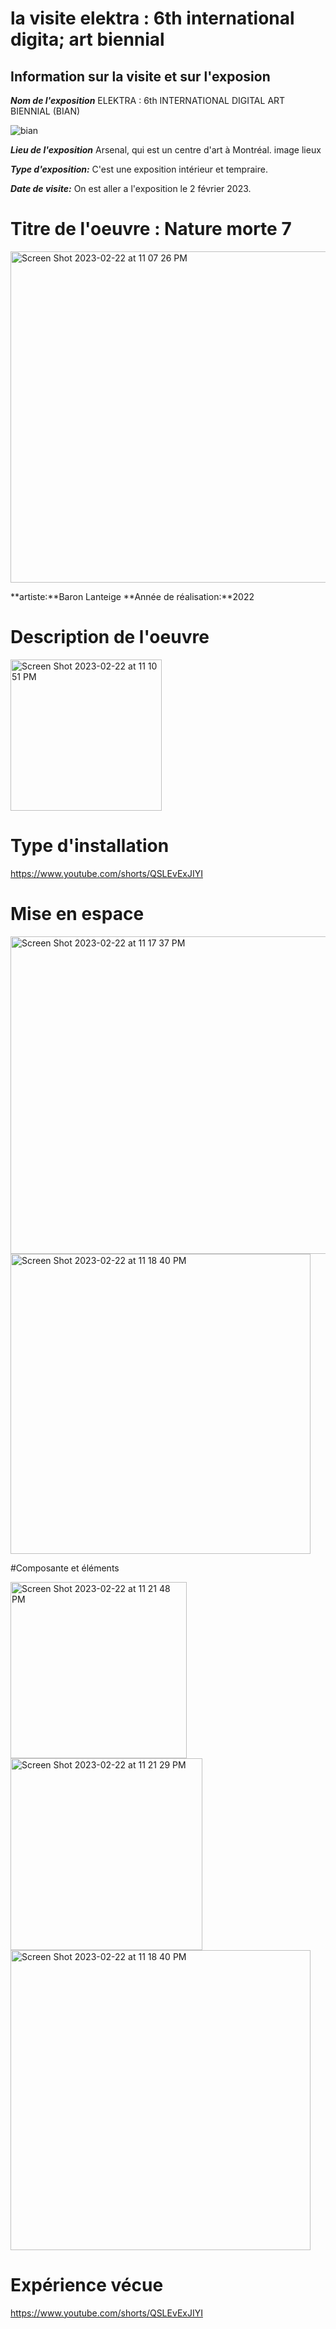 #  la visite elektra : 6th international digita; art biennial
## Information sur la visite et sur l'exposion
***Nom de l'exposition*** ELEKTRA : 6th INTERNATIONAL DIGITAL ART BIENNIAL (BIAN)

![bian](https://user-images.githubusercontent.com/112189518/220822061-d417b960-5de5-4be5-8857-265bdfffa90d.jpg)


***Lieu de l'exposition*** Arsenal, qui est un centre d'art à Montréal.
image lieux

***Type d'exposition:*** C'est une exposition intérieur et tempraire.

***Date de visite:*** On est aller a l'exposition le 2 février 2023.

# Titre de l'oeuvre : Nature morte 7

<img width="530" alt="Screen Shot 2023-02-22 at 11 07 26 PM" src="https://user-images.githubusercontent.com/112189518/220822171-8bab3050-4592-4bb5-9e08-fbc60d13e611.png">


**artiste:**Baron Lanteige
**Année de réalisation:**2022

# Description de l'oeuvre

<img width="242" alt="Screen Shot 2023-02-22 at 11 10 51 PM" src="https://user-images.githubusercontent.com/112189518/220822253-b4a5e10d-5b27-4e63-a599-4cbab1f589ed.png">

# Type d'installation

https://www.youtube.com/shorts/QSLEvExJIYI

# Mise en espace

<img width="508" alt="Screen Shot 2023-02-22 at 11 17 37 PM" src="https://user-images.githubusercontent.com/112189518/220822487-a41236cf-5493-4371-8dec-acc7179d8239.png">


<img width="480" alt="Screen Shot 2023-02-22 at 11 18 40 PM" src="https://user-images.githubusercontent.com/112189518/220822494-769ec968-7438-45f8-867a-4657191a8b32.png">

#Composante et éléments 

<img width="282" alt="Screen Shot 2023-02-22 at 11 21 48 PM" src="https://user-images.githubusercontent.com/112189518/220822571-ea5415ca-c16a-4e0e-a8ab-65c869e8423d.png">

<img width="307" alt="Screen Shot 2023-02-22 at 11 21 29 PM" src="https://user-images.githubusercontent.com/112189518/220822577-8fe79648-3ce4-46db-bcbc-d902ab906560.png">

<img width="480" alt="Screen Shot 2023-02-22 at 11 18 40 PM" src="https://user-images.githubusercontent.com/112189518/220822589-19c886fd-3551-4fa8-ba3d-6287d0719222.png">

# Expérience vécue

https://www.youtube.com/shorts/QSLEvExJIYI

